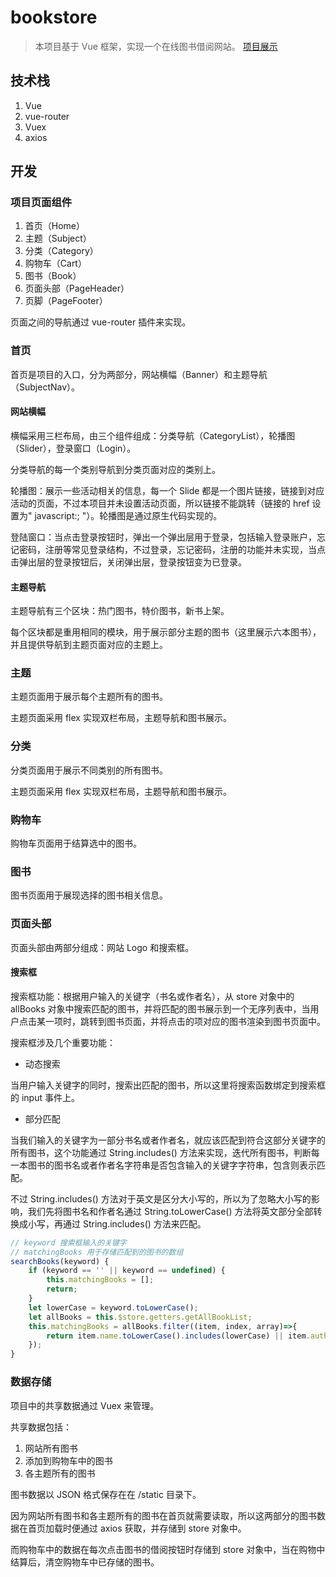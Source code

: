 # bookstore

> 本项目基于 Vue 框架，实现一个在线图书借阅网站。 [项目展示](https://yongchen0.github.io/bookstore/)

## 技术栈

1. Vue
2. vue-router
3. Vuex
4. axios

## 开发

### 项目页面组件

1. 首页（Home）
2. 主题（Subject）
3. 分类（Category）
4. 购物车（Cart）
5. 图书（Book）
6. 页面头部（PageHeader）
7. 页脚（PageFooter）

页面之间的导航通过 vue-router 插件来实现。

### 首页

首页是项目的入口，分为两部分，网站横幅（Banner）和主题导航（SubjectNav）。

#### 网站横幅

横幅采用三栏布局，由三个组件组成：分类导航（CategoryList），轮播图（Slider），登录窗口（Login）。

分类导航的每一个类别导航到分类页面对应的类别上。

轮播图：展示一些活动相关的信息，每一个 Slide 都是一个图片链接，链接到对应活动的页面，不过本项目并未设置活动页面，所以链接不能跳转（链接的 href 设置为" javascript:; "）。轮播图是通过原生代码实现的。

登陆窗口：当点击登录按钮时，弹出一个弹出层用于登录，包括输入登录账户，忘记密码，注册等常见登录结构，不过登录，忘记密码，注册的功能并未实现，当点击弹出层的登录按钮后，关闭弹出层，登录按钮变为已登录。

#### 主题导航

主题导航有三个区块：热门图书，特价图书，新书上架。

每个区块都是重用相同的模块，用于展示部分主题的图书（这里展示六本图书），并且提供导航到主题页面对应的主题上。

### 主题

主题页面用于展示每个主题所有的图书。

主题页面采用 flex 实现双栏布局，主题导航和图书展示。

### 分类

分类页面用于展示不同类别的所有图书。

主题页面采用 flex 实现双栏布局，主题导航和图书展示。

### 购物车

购物车页面用于结算选中的图书。

### 图书

图书页面用于展现选择的图书相关信息。

### 页面头部

页面头部由两部分组成：网站 Logo 和搜索框。

#### 搜索框

搜索框功能：根据用户输入的关键字（书名或作者名），从 store 对象中的 allBooks  对象中搜索匹配的图书，并将匹配的图书展示到一个无序列表中，当用户点击某一项时，跳转到图书页面，并将点击的项对应的图书渲染到图书页面中。

搜索框涉及几个重要功能：

- 动态搜索

当用户输入关键字的同时，搜索出匹配的图书，所以这里将搜索函数绑定到搜索框的 input 事件上。

- 部分匹配

当我们输入的关键字为一部分书名或者作者名，就应该匹配到符合这部分关键字的所有图书，这个功能通过 String.includes() 方法来实现，迭代所有图书，判断每一本图书的图书名或者作者名字符串是否包含输入的关键字字符串，包含则表示匹配。

不过 String.includes() 方法对于英文是区分大小写的，所以为了忽略大小写的影响，我们先将图书名和作者名通过 String.toLowerCase() 方法将英文部分全部转换成小写，再通过 String.includes() 方法来匹配。

```javascript
// keyword 搜索框输入的关键字
// matchingBooks 用于存储匹配到的图书的数组
searchBooks(keyword) {
    if (keyword == '' || keyword == undefined) {
        this.matchingBooks = [];
        return;
    }
    let lowerCase = keyword.toLowerCase();
    let allBooks = this.$store.getters.getAllBookList;
    this.matchingBooks = allBooks.filter((item, index, array)=>{
        return item.name.toLowerCase().includes(lowerCase) || item.author.toLowerCase().includes(lowerCase);
    });
}
```



### 数据存储

项目中的共享数据通过 Vuex 来管理。

共享数据包括：

1. 网站所有图书
2. 添加到购物车中的图书
3. 各主题所有的图书

图书数据以 JSON 格式保存在在 /static 目录下。

因为网站所有图书和各主题所有的图书在首页就需要读取，所以这两部分的图书数据在首页加载时便通过 axios 获取，并存储到 store 对象中。

而购物车中的数据在每次点击图书的借阅按钮时存储到 store 对象中，当在购物中结算后，清空购物车中已存储的图书。